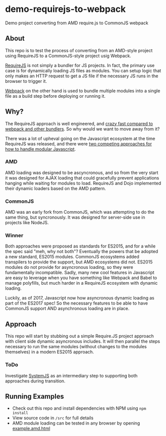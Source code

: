 # demo-requirejs-to-webpack
Demo project converting from AMD require.js to CommonJS webpack

## About
This repo is to test the process of converting from an AMD-style project using RequireJS to a CommonJS-style project usig Webpack.

[RequireJS](https://requirejs.org/) is not simply a bundler for JS projects. In fact, the primary use case is for dynamically loading JS files as modules. You can setup logic that only makes an HTTP request to get a JS file if the necessary JS runs in the browser to trigger it.

[Webpack](https://webpack.js.org/) on the other hand is used to bundle multiple modules into a single file as a build step before deploying or running it.

## Why?
The RequireJS approach is well engineered, and [crazy fast compared to webpack and other bundlers](https://nolanlawson.com/2016/08/15/the-cost-of-small-modules/). So why would we want to move away from it?

There was a lot of upheval going on the Javascript ecosystem at the time RequireJS was released, and there were [two competing approaches for how to handle modular Javascript](https://auth0.com/blog/javascript-module-systems-showdown/).

### AMD
AMD loading was designed to be ascyncronous, and so from the very start it was designed for AJAX loading that could gracefully prevent applications hanging while waiting for modules to load. RequireJS and Dojo implemented their dynamic loaders based on the AMD pattern.

### CommonJS
AMD was an early fork from CommonJS, which was attempting to do the same thing, but syncronously. It was designed for server-side use in projects like NodeJS.

### Winner
Both approaches were proposed as standards for ES2015, and for a while the spec said "meh, why not both"? Eventually the powers that be adopted a new standard, ES2015 modules. CommonJS ecosystems added transpilers to provide the support, but AMD ecosystems did not. ES2015 modules do not provide for asyncronous loading, so they were fundamentally incompatible. Sadly, many new cool features in Javascript are easy to leverage when you have something like Webpack and Babel to manage polyfills, but much harder in a RequireJS ecosystem with dynamic loading.

Luckily, as of 2017, Javascript now how asyncronous dynamic loading as part of the ES2017 spec! So the necessary features to be able to have CommonJS support AND asynchronous loading are in place.

## Approach
This repo will start by stubbing out a simple Require.JS project approach with client side dynamic asyncronous includes. It will then parallel the steps necessary to run the same modules (without changes to the modules themselves) in a modern ES2015 approach.

### ToDo
Investigate [SystemJS](https://github.com/systemjs/systemjs) as an intermediary step to supporting both approaches during transition.

## Running Examples
* Check out this repo and install dependencies with NPM using `npm install`
* View source code in `/src` for full details
* AMD module loading can be tested in any browser by opening [example.amd.html](src/example.amd.html)